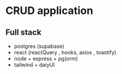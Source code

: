 # CRUD application

## Full stack

- postgres (supabase)
- react (reactQuery , hooks, axios , toastify)
- node + express + pg(orm)
- tailwind + daiyUI
